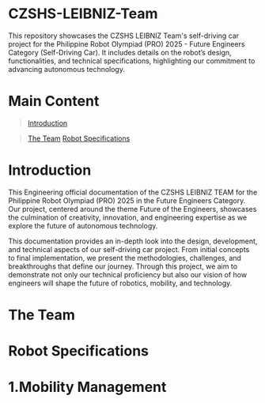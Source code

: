 # CZSHS-LEIBNIZ-Team
This repository showcases the CZSHS LEIBNIZ Team's self-driving car project for the Philippine Robot Olympiad (PRO) 2025 - Future Engineers Category (Self-Driving Car). It includes details on the robot’s design, functionalities, and technical specifications, highlighting our commitment to advancing autonomous technology. 

# Main Content
>[Introduction](https://github.com/Sharmainne/CZSHS-LEIBNIZ-Team#introduction)

 >[The Team](https://github.com/Sharmainne/CZSHS-LEIBNIZ-Team/blob/main/README.md#the-team)
>[Robot Specifications](https://github.com/Sharmainne/CZSHS-LEIBNIZ-Team/blob/main/README.md#robot-specifications)
>
 

# Introduction
This Engineering official documentation of the CZSHS LEIBNIZ TEAM for the Philippine Robot Olympiad (PRO) 2025 in the Future Engineers Category. Our project, centered around the theme Future of the Engineers, showcases the culmination of creativity, innovation, and engineering expertise as we explore the future of autonomous technology.

This documentation provides an in-depth look into the design, development, and technical aspects of our self-driving car project. From initial concepts to final implementation, we present the methodologies, challenges, and breakthroughs that define our journey. Through this project, we aim to demonstrate not only our technical proficiency but also our vision of how engineers will shape the future of robotics, mobility, and technology.

# The Team


# Robot Specifications


# 1.Mobility Management


  
